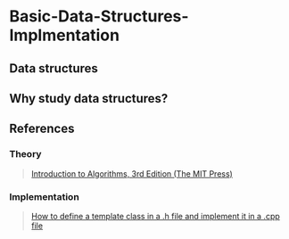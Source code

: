 # Basic-Data-Structures-Implmentation

## Data structures

## Why study data structures?


## References

### Theory
>[ Introduction to Algorithms, 3rd Edition (The MIT Press) ](https://www.amazon.com/Introduction-Algorithms-3rd-MIT-Press/dp/0262033844)

### Implementation
>[ How to define a template class in a .h file and implement it in a .cpp file  ](https://www.codeproject.com/Articles/48575/How-to-define-a-template-class-in-a-h-file-and-imp)

